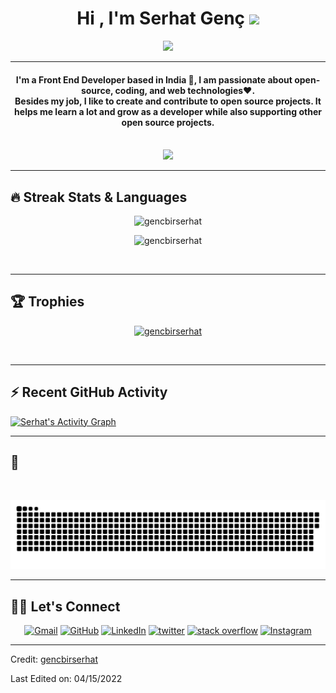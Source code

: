 

<h1 align="center">Hi , I'm Serhat Genç <img src="https://media.giphy.com/media/hvRJCLFzcasrR4ia7z/giphy.gif" width="35"></h1>
<p align="center">
  <a href="https://github.com/gencbirserhat"><img src="https://readme-typing-svg.herokuapp.com?lines=JR.+Full-Stack+Developer;JavaScript%20|%20.NET%20|%20React%20|%20Python(DJango)%20;Always%20learning%20new%20things&center=true&width=500&height=50"></a>
</p>
<hr/>
<!-- I am a Junior at Fr. CRCE pursuing B.E. in CSE. I like to Code, Design, Innovate and Experiment. I am an enthusiastic and a social person who loves to take up new challenges and learn new skills. I love meeting new people, exchanging ideas and spreading knowledge and positivity. -->

<h4 align="center">
I'm a Front End Developer based in India 🙏, I am passionate about open-source, coding, and web technologies❤️. <br />
	Besides my job, I like to create and contribute to open source projects. It helps me learn a lot and grow as a developer while also supporting other open source projects.
</h4>
<br>
<div align="center">
  <a href="https://open.spotify.com/track/6zNWCirgbJ9nkwZlVeMY3T?si=99f486d122684fde">
    <img src="https://readme-spotify-tingz.vercel.app/api/now-playing">
  </a>
</div >
<hr/> 

## 🔥 Streak Stats & Languages
<p align="center"><img src="https://github-readme-streak-stats.herokuapp.com/?user=gencbirserhat&theme=algolia" alt="gencbirserhat" /></p>
<p align="center"><img src="https://github-readme-stats.vercel.app/api/top-langs/?username=gencbirserhat&theme=algolia&layout=compact" alt="gencbirserhat" /></p>

<br>
<hr/>

## 🏆 Trophies
<p align="center"> <a href="https://github.com/gencbirserhat"><img
      src="https://github-profile-trophy.vercel.app/?username=jaypavasiya&row=1&column=3&theme=algolia" alt="gencbirserhat" /></a>  </p>

<!-- algolia -->
<br>
<hr/>

## ⚡ Recent GitHub Activity
<a href="https://github.com/gencbirserhat"><img alt="Serhat's Activity Graph" src="https://activity-graph.herokuapp.com/graph?username=gencbirserhat&custom_title=Jay's%20Contribution%20Graph&theme=react-dark" /></a>


<hr/>

## 🐍
  <br>
  <p align="center">
  <img src="https://raw.githubusercontent.com/jaypavasiya/jaypavasiya/output/github-contribution-grid-snake-dark.svg" alt="snake"></center>
</p>

<hr/>

## 🙋‍♀️ Let's Connect
<p align="center">
  <!-- <a href=""><img src="https://img.icons8.com/bubbles/50/000000/web.png" alt="Website"/></a> -->
	<a href="mailto:gencserhat6@gmail.com"><img src="https://img.icons8.com/bubbles/50/000000/gmail.png" title='Gmail' alt="Gmail"/></a>
	<a href="https://github.com/gencbirserhat"><img src="https://img.icons8.com/bubbles/50/000000/github.png" title='GitHub' alt="GitHub"/></a>
	<a href="https://www.linkedin.com/in/serhat-gen%C3%A7-b9257724b/"><img src="https://img.icons8.com/bubbles/50/000000/linkedin.png" title='LinkedIn' alt="LinkedIn"/></a>
	<a href="https://twitter.com/gencbirserhat"><img src="https://img.icons8.com/bubbles/50/000000/twitter-circled.png" title='Twitter' alt="twitter"/></a>
	<a href="https://stackoverflow.com/users/17303280/serhat-gen%c3%a7"><img src="https://img.icons8.com/bubbles/50/000000/module.png" title='Stack Overflow' alt="stack overflow"/></a>
	<a href="instagram.com/gencbirserhat"><img src="https://img.icons8.com/bubbles/50/000000/instagram.png" alt="Instagram"/></a>
	
	
</p>

----
Credit: [gencbirserhat](https://github.com/gencbirserhat)

Last Edited on: 04/15/2022
